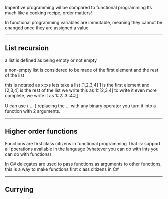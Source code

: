 Imperitive programming wil be compared to functional programming
Its much like a cooking recipe, order matters!

In functional programming variables are immutable, meaning they cannot be changed once they are assigned a value.

---
## List recursion

a list is defined as being empty or not empty

a non-empty list is considered to be made of the first element and the rest of the list

this is notated as x::xs
lets take a list [1,2,3,4]
1 is the first element and [2,3,4] is the rest of the list
we write this as 1::[2,3,4]
to write it even more complete, we write it as 1::2::3::4::[]

U can use ( ... ) replacing the ... with any binary operator you turn it into a function with 2 arguments.

---
## Higher order functions
Functions are first class citizens in functional programming
That is: support all poerations available in the language 
(whatever you can do with ints you can do with functions)

In C# delegates are used to pass functions as arguments to other functions, this is a way to make functions first class citizens in C#

---
## Currying
